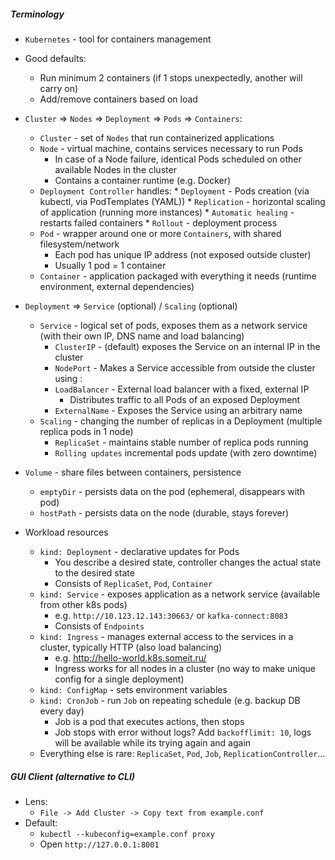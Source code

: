 ##### Terminology
* `Kubernetes` - tool for containers management
* Good defaults:
    * Run minimum 2 containers (if 1 stops unexpectedly, another will carry on)
    * Add/remove containers based on load
* `Cluster` => `Nodes` => `Deployment` => `Pods` => `Containers`:
	* `Cluster` -  set of `Nodes` that run containerized applications
	* `Node` - virtual machine, contains services necessary to run Pods
	    * In case of a Node failure, identical Pods scheduled on other available Nodes in the cluster
	    * Contains a container runtime (e.g. Docker)
	* `Deployment Controller` handles:
            * `Deployment` - Pods creation (via kubectl, via PodTemplates (YAML))
            * `Replication` - horizontal scaling of application (running more instances)
            * `Automatic healing` - restarts failed containers
            * `Rollout` - deployment process
	* `Pod` - wrapper around one or more `Containers`, with shared filesystem/network
	    * Each pod has unique IP address (not exposed outside cluster)
	    * Usually 1 pod = 1 container
	* `Container` - application packaged with everything it needs (runtime environment, external dependencies)
* `Deployment` => `Service` (optional) / `Scaling` (optional)
    * `Service` - logical set of pods, exposes them as a network service (with their own IP, DNS name and load balancing)
        * `ClusterIP` - (default) exposes the Service on an internal IP in the cluster
        * `NodePort` - Makes a Service accessible from outside the cluster using <NodeIP>:<NodePort>
        * `LoadBalancer` - External load balancer with a fixed, external IP
            * Distributes traffic to all Pods of an exposed Deployment
        * `ExternalName` - Exposes the Service using an arbitrary name
    * `Scaling` - changing the number of replicas in a Deployment (multiple replica pods in 1 node)
        * `ReplicaSet` - maintains stable number of replica pods running
        * `Rolling updates` incremental pods update (with zero downtime)
* `Volume` - share files between containers, persistence
    * `emptyDir` - persists data on the pod (ephemeral, disappears with pod)
    * `hostPath` - persists data on the node (durable, stays forever)

* Workload resources
    * `kind: Deployment` - declarative updates for Pods 
        * You describe a desired state, controller changes the actual state to the desired state
        * Consists of `ReplicaSet`, `Pod`, `Container`
    * `kind: Service` - exposes application as a network service (available from other k8s pods)
        * e.g. `http://10.123.12.143:30663/` or `kafka-connect:8083`
        * Consists of `Endpoints`
    * `kind: Ingress` - manages external access to the services in a cluster, typically HTTP (also load balancing)
        * e.g. http://hello-world.k8s.someit.ru/
        * Ingress works for all nodes in a cluster (no way to make unique config for a single deployment)
    * `kind: ConfigMap` - sets environment variables
    * `kind: CronJob` - run `Job` on repeating schedule (e.g. backup DB every day)
        * Job is a pod that executes actions, then stops
        * Job stops with error without logs? Add `backofflimit: 10`, logs will be available while its trying again and again
    * Everything else is rare: `ReplicaSet`, `Pod`, `Job`, `ReplicationController`...

##### GUI Client (alternative to CLI)
* Lens:
    * `File -> Add Cluster -> Copy text from example.conf`
* Default:
    * `kubectl --kubeconfig=example.conf proxy`
    * Open `http://127.0.0.1:8001`